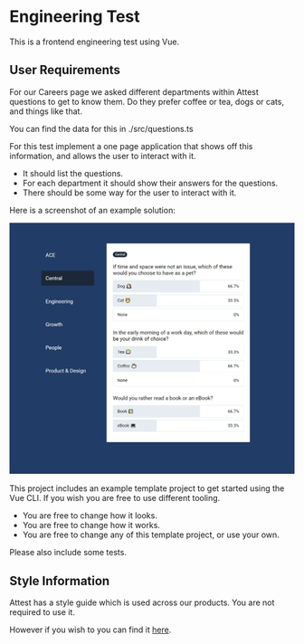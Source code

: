 
# Engineering Test

This is a frontend engineering test using Vue.

## User Requirements

For our Careers page we asked different departments within Attest questions to get to know them.
Do they prefer coffee or tea, dogs or cats, and things like that.

You can find the data for this in ./src/questions.ts

For this test implement a one page application that shows off this information,
and allows the user to interact with it.

 * It should list the questions.
 * For each department it should show their answers for the questions.
 * There should be some way for the user to interact with it.

Here is a screenshot of an example solution:

![example solution](./example-solution.png)

This project includes an example template project to get started using the Vue CLI. If you wish you are free to use different tooling.

 * You are free to change how it looks.
 * You are free to change how it works.
 * You are free to change any of this template project, or use your own.

Please also include some tests.

## Style Information

Attest has a style guide which is used across our products. You are not required to use it.

However if you wish to you can find it [here](https://attest.invisionapp.com/dsm/attest-technologies-ltd/adsl-v-2).

